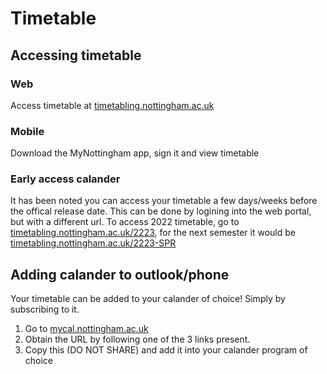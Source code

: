 # Timetable

## Accessing timetable
### Web
Access timetable at [timetabling.nottingham.ac.uk](https://timetabling.nottingham.ac.uk/2223)
### Mobile
Download the MyNottingham app, sign it and view timetable
### Early access calander
It has been noted you can access your timetable a few days/weeks before the offical release date. This can be done by logining into the web portal, but with a different url. To access 2022 timetable, go to [timetabling.nottingham.ac.uk/2223](https://timetabling.nottingham.ac.uk/2223), for the next semester it would be [timetabling.nottingham.ac.uk/2223-SPR](https://timetabling.nottingham.ac.uk/2223-SPR)

## Adding calander to outlook/phone
Your timetable can be added to your calander of choice! Simply by subscribing to it.
1. Go to [mycal.nottingham.ac.uk](https://mycal.nottingham.ac.uk/login)
2. Obtain the URL by following one of the 3 links present.
3. Copy this (DO NOT SHARE) and add it into your calander program of choice